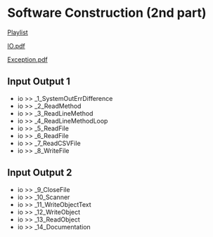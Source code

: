 
# Software Construction (2nd part)

[Playlist](https://www.youtube.com/playlist?list=PLTcyHqDgvDNRvroP8ou-c5tb1lG2_7ltE)

[IO.pdf](https://github.com/Ratchathorn/software-construction-2nd-part/files/7038098/8.io.pdf)

[Exception.pdf](https://github.com/Ratchathorn/software-construction-2nd-part/files/7051784/9.exception.pdf)


## Input Output 1
* io >> _1_SystemOutErrDifference
* io >> _2_ReadMethod
* io >> _3_ReadLineMethod
* io >> _4_ReadLineMethodLoop
* io >> _5_ReadFile
* io >> _6_ReadFile
* io >> _7_ReadCSVFile
* io >> _8_WriteFile

## Input Output 2
* io >> _9_CloseFile
* io >> _10_Scanner
* io >> _11_WriteObjectText
* io >> _12_WriteObject
* io >> _13_ReadObject
* io >> _14_Documentation
 
